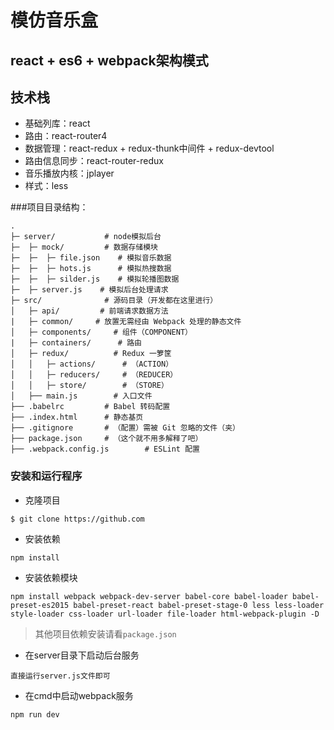 # 模仿音乐盒
## react + es6 + webpack架构模式
## 技术栈
- 基础列库：react
- 路由：react-router4
- 数据管理：react-redux + redux-thunk中间件 + redux-devtool
- 路由信息同步：react-router-redux
- 音乐播放内核：jplayer
- 样式：less

###项目目录结构：
```
.
├─ server/           # node模拟后台
├─  ├─ mock/         # 数据存储模块
├─  ├─  ├─ file.json    # 模拟音乐数据
├─  ├─  ├─ hots.js      # 模拟热搜数据
├─  ├─  ├─ silder.js    # 模拟轮播图数据
├─  ├─ server.js    # 模拟后台处理请求
├─ src/              # 源码目录（开发都在这里进行）
│   ├─ api/         # 前端请求数据方法
|   ├─ common/     # 放置无需经由 Webpack 处理的静态文件
│   ├─ components/     # 组件（COMPONENT）
|   ├─ containers/      # 路由
│   ├─ redux/          # Redux 一箩筐
│   │   ├─ actions/      # （ACTION）
│   │   ├─ reducers/     # （REDUCER）
│   │   ├─ store/        # （STORE）
│   ├── main.js        # 入口文件
├── .babelrc         # Babel 转码配置
├── .index.html      # 静态基页
├── .gitignore       # （配置）需被 Git 忽略的文件（夹）
├── package.json     # （这个就不用多解释了吧）
├── .webpack.config.js        # ESLint 配置
```
### 安装和运行程序
- 克隆项目
```
$ git clone https://github.com
```
- 安装依赖
```$xslt
npm install
```
- 安装依赖模块
```$xslt
npm install webpack webpack-dev-server babel-core babel-loader babel-preset-es2015 babel-preset-react babel-preset-stage-0 less less-loader style-loader css-loader url-loader file-loader html-webpack-plugin -D
```
> 其他项目依赖安装请看`package.json`

- 在server目录下启动后台服务
```$xslt
直接运行server.js文件即可
```
- 在cmd中启动webpack服务
```$xslt
npm run dev
```


